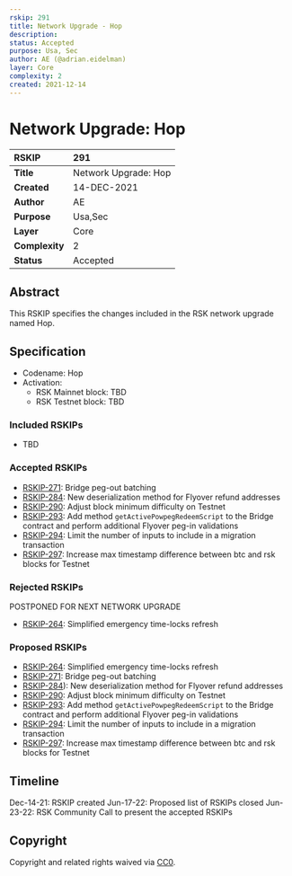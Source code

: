 ```yaml
---
rskip: 291
title: Network Upgrade - Hop
description: 
status: Accepted
purpose: Usa, Sec
author: AE (@adrian.eidelman)
layer: Core
complexity: 2
created: 2021-12-14
---
```

# Network Upgrade: Hop

|RSKIP          |291           |
| :------------ |:-------------|
|**Title**      |Network Upgrade: Hop |
|**Created**    |14-DEC-2021 |
|**Author**     |AE |
|**Purpose**    |Usa,Sec |
|**Layer**      |Core |
|**Complexity** |2 |
|**Status**     |Accepted |

## Abstract

This RSKIP specifies the changes included in the RSK network upgrade named Hop.

## Specification

- Codename: Hop
- Activation:
	- RSK Mainnet block: TBD
	- RSK Testnet block: TBD

### Included RSKIPs

- TBD

### Accepted RSKIPs

- [RSKIP-271](https://github.com/rsksmart/RSKIPs/blob/master/IPs/RSKIP271.md): Bridge peg-out batching
- [RSKIP-284](https://github.com/rsksmart/RSKIPs/pull/284): New deserialization method for Flyover refund addresses
- [RSKIP-290](https://github.com/rsksmart/RSKIPs/blob/master/IPs/RSKIP290.md): Adjust block minimum difficulty on Testnet
- [RSKIP-293](https://github.com/rsksmart/RSKIPs/pull/293): Add method `getActivePowpegRedeemScript` to the Bridge contract and perform additional Flyover peg-in validations
- [RSKIP-294](https://github.com/rsksmart/RSKIPs/blob/master/IPs/RSKIP294.md): Limit the number of inputs to include in a migration transaction
- [RSKIP-297](https://github.com/rsksmart/RSKIPs/blob/master/IPs/RSKIP297.md): Increase max timestamp difference between btc and rsk blocks for Testnet

### Rejected RSKIPs

POSTPONED FOR NEXT NETWORK UPGRADE

- [RSKIP-264](https://github.com/rsksmart/RSKIPs/blob/master/IPs/RSKIP264.md): Simplified emergency time-locks refresh 

### Proposed RSKIPs

- [RSKIP-264](https://github.com/rsksmart/RSKIPs/blob/master/IPs/RSKIP264.md): Simplified emergency time-locks refresh
- [RSKIP-271](https://github.com/rsksmart/RSKIPs/blob/master/IPs/RSKIP271.md): Bridge peg-out batching
- [RSKIP-284](https://github.com/rsksmart/RSKIPs/blob/master/IPs/RSKIP284.md)): New deserialization method for Flyover refund addresses
- [RSKIP-290](https://github.com/rsksmart/RSKIPs/blob/master/IPs/RSKIP290.md): Adjust block minimum difficulty on Testnet
- [RSKIP-293](https://github.com/rsksmart/RSKIPs/pull/293): Add method `getActivePowpegRedeemScript` to the Bridge contract and perform additional Flyover peg-in validations
- [RSKIP-294](https://github.com/rsksmart/RSKIPs/blob/master/IPs/RSKIP294.md): Limit the number of inputs to include in a migration transaction
- [RSKIP-297](https://github.com/rsksmart/RSKIPs/blob/master/IPs/RSKIP297.md): Increase max timestamp difference between btc and rsk blocks for Testnet


## Timeline

Dec-14-21: RSKIP created
Jun-17-22: Proposed list of RSKIPs closed
Jun-23-22: RSK Community Call to present the accepted RSKIPs

## Copyright

Copyright and related rights waived via [CC0](https://creativecommons.org/publicdomain/zero/1.0/).
